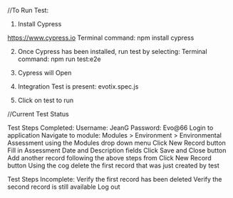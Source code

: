 //To Run Test:

1. Install Cypress

https://www.cypress.io
Terminal command:
npm install cypress

2. Once Cypress has been installed, run test by selecting:
Terminal command:
npm run test:e2e

3. Cypress will Open

4. Integration Test is present:
evotix.spec.js

5. Click on test to run


//Current Test Status

Test Steps Completed:
Username: JeanG
Password: Evo@66
Login to application
Navigate to module: Modules > Environment > Environmental Assessment using the Modules drop down menu
Click New Record button
Fill in Assessment Date and Description fields
Click Save and Close button
Add another record following the above steps from Click New Record button
Using the cog delete the first record that was just created by test

Test Steps Incomplete:
Verify the first record has been deleted
Verify the second record is still available
Log out







